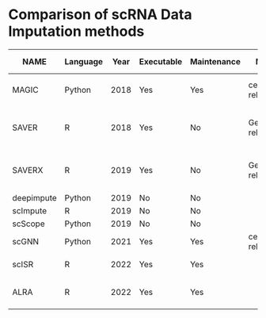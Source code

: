 # Comparison of scRNA Data Imputation methods

| NAME       | Language | Year | Executable | Maintenance | Network                 | Method                                      | Github                                              | Colab Link                                                                                                 | Paper                                                                                                                                                   |
| ---------- | -------- | ---- | ---------- | ----------- | ----------------------- | ------------------------------------------- | --------------------------------------------------- | ---------------------------------------------------------------------------------------------------------- | ------------------------------------------------------------------------------------------------------------------------------------------------------- |
| MAGIC      | Python   | 2018 | Yes        | Yes         | cell–cell relationships | Affinity Matrix and Gaussian Kernel         | [Link](https://github.com/KrishnaswamyLab/MAGIC)    | Link                                                                                                       | [Link](https://www.cell.com/cell/fulltext/S0092-8674(18)30724-4)                                                                                        |
| SAVER     | R        | 2018 | Yes        | No          | Gene Gene relationships | Transfer learning with<br>Deep Autoencorder | [Link](https://github.com/mohuangx/SAVER)            | Link               | [Link](https://www.nature.com/articles/s41592-018-0033-z)                                                                                               |                                                                                        |
| SAVERX     | R        | 2019 | Yes        | No          | Gene Gene relationships | Transfer learning with<br>Deep Autoencorder | [Link](https://github.com/mohuangx/SAVER)            | [Link](https://colab.research.google.com/drive/19cqt-OATTiWyILPbzgCkkd46RYFAS2im?usp=sharing)              | [Link](https://www.nature.com/articles/s41592-019-0537-1)                                                                                               |
| deepimpute | Python   | 2019 | No         | No          |                         |                                             | [Link](https://github.com/lanagarmire/DeepImpute)   | [Link](https://colab.research.google.com/drive/1f4pqbr_MbF3lhrQPIqkt2Rcn8TZ3eEXq?usp=sharing)              | [Link](https://genomebiology.biomedcentral.com/articles/10.1186/s13059-019-1837-6?fbclid=IwAR2wkwBbp_rQBv0muKEYlt-MDZGlJF6sej1sbKJOP58jvXX1XdD98aGuauo) |
| scImpute   | R        | 2019 | No         | No          |                         |                                             | [Link](https://github.com/Vivianstats/scImpute)     | [Link](https://colab.research.google.com/drive/194BFIe-kAMQSaJMHzEaxb4sQxi1qkpCs?usp=sharing)              | [Link](https://github.com/Vivianstats/scImpute)                                                                                                         |
| scScope    | Python   | 2019 | No         | No          |                         |                                             | [Link](https://github.com/AltschulerWu-Lab/scScope) | [Link](https://colab.research.google.com/drive/19Z-BhDwQCZnuLhN1mciucvaDWmozQVTd?usp=sharing)              | [Link](https://www.nature.com/articles/s41592-019-0353-7)                                                                                               |
| scGNN      | Python   | 2021 | Yes        | Yes         | cell–cell relationships | Graph Neural Network                        | [Link](https://github.com/juexinwang/scGNN)         | [Link](https://colab.research.google.com/drive/19ngopISgGhHwo5pWwmoFBoE8MjAuElNj#scrollTo=5xkhPQnIk63s)    | [Link](https://www.nature.com/articles/s41467-021-22197-x)                                                                                              |
| scISR      | R        | 2022 | Yes        | Yes         |                         | Subspace Regression                         | [Link](https://github.com/duct317/scISR)            | [Link](https://colab.research.google.com/drive/1qYFeyALhSJxax_SCQNeFfiW_AsI3KKEc?usp=sharing)              | [Link](https://www.nature.com/articles/s41598-022-06500-4)                                                                                              |
| ALRA       | R        | 2022 | Yes        | Yes         |                         | low-rank matrix approximation               | [Link](https://github.com/KlugerLab/ALRA)           | [Link](https://github.com/inoue0426/scRNA-Data-Imputation-comparison/blob/main/notebooks/ALRA_example.Rmd) | [Link](https://www.nature.com/articles/s41467-021-27729-z)                                                                                              |
